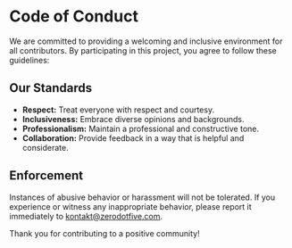 # Code of Conduct

We are committed to providing a welcoming and inclusive environment for all contributors. By participating in this project, you agree to follow these guidelines:

## Our Standards

- **Respect:** Treat everyone with respect and courtesy.
- **Inclusiveness:** Embrace diverse opinions and backgrounds.
- **Professionalism:** Maintain a professional and constructive tone.
- **Collaboration:** Provide feedback in a way that is helpful and considerate.

## Enforcement

Instances of abusive behavior or harassment will not be tolerated. If you experience or witness any inappropriate behavior, please report it immediately to [kontakt@zerodotfive.com](mailto:kontakt@zerodotfive.com).

Thank you for contributing to a positive community!
